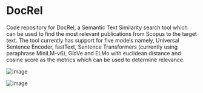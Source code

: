 # DocRel
Code repository for DocRel, a Semantic Text Similarity search tool which can be used to find the most relevant publications from Scopus to the target text. The tool currently has support for five models namely, Universal Sentence Encoder, fastText, Sentence Transformers (currently using paraphrase MiniLM-v6), GloVe and ELMo with euclidean distance and cosine score as the metrics which can be used to determine relevance.

![image](https://github.com/user-attachments/assets/0a731c8a-e61f-4df7-a899-1e41c263995b)

![image](https://github.com/user-attachments/assets/4ce6b02f-6f9c-4cde-b449-5e7a42c5b152)
